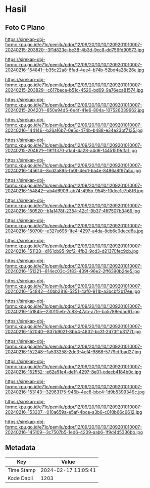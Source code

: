 # Hasil

## Foto C Plano

https://sirekap-obj-formc.kpu.go.id/e71c/pemilu/pdpr/12/09/20/10/10/1209201010007-20240215-203820--3f1d823e-be38-4b3d-9cc8-dd756fd90573.jpg

https://sirekap-obj-formc.kpu.go.id/e71c/pemilu/pdpr/12/09/20/10/10/1209201010007-20240216-154841--b35c22a8-6fad-4ee4-b74b-52bd4a28c26e.jpg

https://sirekap-obj-formc.kpu.go.id/e71c/pemilu/pdpr/12/09/20/10/10/1209201010007-20240215-203829--c617bece-b51c-4520-bd69-9a76eca81574.jpg

https://sirekap-obj-formc.kpu.go.id/e71c/pemilu/pdpr/12/09/20/10/10/1209201010007-20240215-204201--850e94d5-6e4f-41e6-804a-107526039662.jpg

https://sirekap-obj-formc.kpu.go.id/e71c/pemilu/pdpr/12/09/20/10/10/1209201010007-20240216-144146--b26a16b7-0e5c-474b-b488-e34e23bf7135.jpg

https://sirekap-obj-formc.kpu.go.id/e71c/pemilu/pdpr/12/09/20/10/10/1209201010007-20240215-204621--19f11370-a1a4-4a28-a4d6-144515f9dfa1.jpg

https://sirekap-obj-formc.kpu.go.id/e71c/pemilu/pdpr/12/09/20/10/10/1209201010007-20240216-145614--8cd2a895-fb0f-4ec1-ba4e-8486a8f97a5c.jpg

https://sirekap-obj-formc.kpu.go.id/e71c/pemilu/pdpr/12/09/20/10/10/1209201010007-20240216-154842--ab4d6909-ab74-495b-9545-10dcc1c7b8f6.jpg

https://sirekap-obj-formc.kpu.go.id/e71c/pemilu/pdpr/12/09/20/10/10/1209201010007-20240216-150520--b1a1478f-2354-42c1-9b37-4ff7507b3469.jpg

https://sirekap-obj-formc.kpu.go.id/e71c/pemilu/pdpr/12/09/20/10/10/1209201010007-20240216-150700--e327e695-1fe4-4297-a4da-8db6c0decd6a.jpg

https://sirekap-obj-formc.kpu.go.id/e71c/pemilu/pdpr/12/09/20/10/10/1209201010007-20240216-151138--d161cb95-9cf2-4fb3-9cd3-d21370fec9cb.jpg

https://sirekap-obj-formc.kpu.go.id/e71c/pemilu/pdpr/12/09/20/10/10/1209201010007-20240216-151321--814ec03c-3f83-439f-96e2-2ff6390b24e5.jpg

https://sirekap-obj-formc.kpu.go.id/e71c/pemilu/pdpr/12/09/20/10/10/1209201010007-20240216-154842--40bb2816-5251-4af0-911b-a3bcbf2b17ee.jpg

https://sirekap-obj-formc.kpu.go.id/e71c/pemilu/pdpr/12/09/20/10/10/1209201010007-20240216-151845--2301f5eb-7c83-47ab-a7fe-ba5788edad61.jpg

https://sirekap-obj-formc.kpu.go.id/e71c/pemilu/pdpr/12/09/20/10/10/1209201010007-20240216-152040--837b9021-8bb4-4832-bc3f-2d73f1b3177f.jpg

https://sirekap-obj-formc.kpu.go.id/e71c/pemilu/pdpr/12/09/20/10/10/1209201010007-20240216-152248--1a533258-2de3-4ef4-9868-5779cffbad27.jpg

https://sirekap-obj-formc.kpu.go.id/e71c/pemilu/pdpr/12/09/20/10/10/1209201010007-20240216-152552--e62a51e4-de1f-4297-8e01-cdecb4184b0c.jpg

https://sirekap-obj-formc.kpu.go.id/e71c/pemilu/pdpr/12/09/20/10/10/1209201010007-20240216-153143--32963175-946b-4ec8-bbc4-1d9b5399349c.jpg

https://sirekap-obj-formc.kpu.go.id/e71c/pemilu/pdpr/12/09/20/10/10/1209201010007-20240216-153307--010a659a-e5af-4bce-a3b6-c010b66c6612.jpg

https://sirekap-obj-formc.kpu.go.id/e71c/pemilu/pdpr/12/09/20/10/10/1209201010007-20240216-145109--3c7507b5-1ed6-4239-aab6-1f9d4d5336bb.jpg


## Metadata

| Key        | Value               |
| ---------- | ------------------- |
| Time Stamp | 2024-02-17 13:05:41 |
| Kode Dapil | 1203                |



